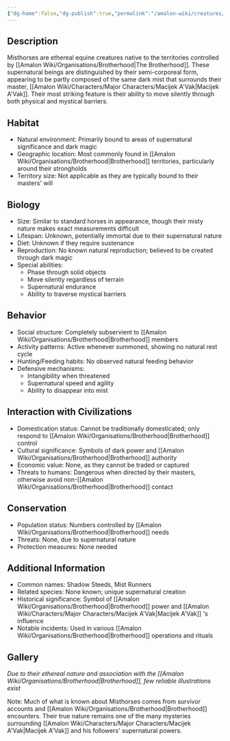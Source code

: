 ```yaml
---
{"dg-home":false,"dg-publish":true,"permalink":"/amalon-wiki/creatures/misthorse/","dgPassFrontmatter":true,"noteIcon":""}
---
```


## Description
Misthorses are ethereal equine creatures native to the territories controlled by [[Amalon Wiki/Organisations/Brotherhood\|The Brotherhood]]. These supernatural beings are distinguished by their semi-corporeal form, appearing to be partly composed of the same dark mist that surrounds their master, [[Amalon Wiki/Characters/Major Characters/Macijek A'Vak\|Macijek A'Vak]]. Their most striking feature is their ability to move silently through both physical and mystical barriers.

## Habitat
- Natural environment: Primarily bound to areas of supernatural significance and dark magic
- Geographic location: Most commonly found in [[Amalon Wiki/Organisations/Brotherhood\|Brotherhood]] territories, particularly around their strongholds
- Territory size: Not applicable as they are typically bound to their masters' will

## Biology
- Size: Similar to standard horses in appearance, though their misty nature makes exact measurements difficult
- Lifespan: Unknown, potentially immortal due to their supernatural nature
- Diet: Unknown if they require sustenance
- Reproduction: No known natural reproduction; believed to be created through dark magic
- Special abilities:
  - Phase through solid objects
  - Move silently regardless of terrain
  - Supernatural endurance
  - Ability to traverse mystical barriers

## Behavior
- Social structure: Completely subservient to [[Amalon Wiki/Organisations/Brotherhood\|Brotherhood]] members
- Activity patterns: Active whenever summoned, showing no natural rest cycle
- Hunting/Feeding habits: No observed natural feeding behavior
- Defensive mechanisms:
  - Intangibility when threatened
  - Supernatural speed and agility
  - Ability to disappear into mist

## Interaction with Civilizations
- Domestication status: Cannot be traditionally domesticated; only respond to [[Amalon Wiki/Organisations/Brotherhood\|Brotherhood]] control
- Cultural significance: Symbols of dark power and [[Amalon Wiki/Organisations/Brotherhood\|Brotherhood]] authority
- Economic value: None, as they cannot be traded or captured
- Threats to humans: Dangerous when directed by their masters, otherwise avoid non-[[Amalon Wiki/Organisations/Brotherhood\|Brotherhood]] contact

## Conservation
- Population status: Numbers controlled by [[Amalon Wiki/Organisations/Brotherhood\|Brotherhood]] needs
- Threats: None, due to supernatural nature
- Protection measures: None needed

## Additional Information
- Common names: Shadow Steeds, Mist Runners
- Related species: None known; unique supernatural creation
- Historical significance: Symbol of [[Amalon Wiki/Organisations/Brotherhood\|Brotherhood]] power and [[Amalon Wiki/Characters/Major Characters/Macijek A'Vak\|Macijek A'Vak]] 's influence
- Notable incidents: Used in various [[Amalon Wiki/Organisations/Brotherhood\|Brotherhood]] operations and rituals

## Gallery
*Due to their ethereal nature and association with the [[Amalon Wiki/Organisations/Brotherhood\|Brotherhood]], few reliable illustrations exist*

Note: Much of what is known about Misthorses comes from survivor accounts and [[Amalon Wiki/Organisations/Brotherhood\|Brotherhood]] encounters. Their true nature remains one of the many mysteries surrounding [[Amalon Wiki/Characters/Major Characters/Macijek A'Vak\|Macijek A'Vak]] and his followers' supernatural powers.
